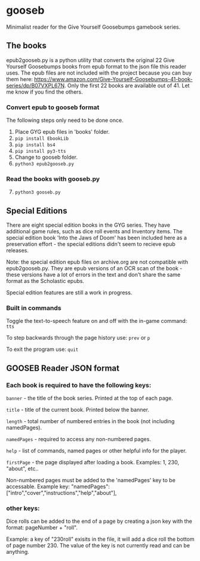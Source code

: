 # gooseb
Minimalist reader for the Give Yourself Goosebumps gamebook series.

## The books

epub2gooseb.py is a python utility that converts the original 22 Give Yourself Goosebumps books
from epub format to the json file this reader uses. The epub files are not included with the 
project because you can buy them here: https://www.amazon.com/Give-Yourself-Goosebumps-41-book-series/dp/B07VXPL67N. Only the first 22 books are available out of 41. Let me know if you find the others.

### Convert epub to gooseb format

The following steps only need to be done once.

1) Place GYG epub files in 'books' folder.
2) `pip install EbookLib`
3) `pip install bs4`
4) `pip install py3-tts`
5) Change to gooseb folder.
6) `python3 epub2gooseb.py`

### Read the books with gooseb.py

7) `python3 gooseb.py`

## Special Editions

There are eight special edition books in the GYG series. They have additional game rules, such as 
dice roll events and Inventory items. The special edition book 'Into the Jaws of Doom' has been included
here as a preservation effort - the special editions didn't seem to recieve epub releases.

Note: the special edition epub files on archive.org are not compatible with epub2gooseb.py. They are 
epub versions of an OCR scan of the book - these versions have a lot of errors in the text and don't
share the same format as the Scholastic epubs.

Special edition features are still a work in progress. 

### Built in commands

Toggle the text-to-speech feature on and off with the in-game command: `tts`

To step backwards through the page history use: `prev` or `p`

To exit the program use: `quit`


## GOOSEB Reader JSON format

### Each book is required to have the following keys:

`banner` - the title of the book series. Printed at the top of each page.

`title` - title of the current book. Printed below the banner.

`length` - total number of numbered entries in the book (not including namedPages).

`namedPages` - required to access any non-numbered pages.

`help` - list of commands, named pages or other helpful info for the player.

`firstPage` - the page displayed after loading a book. Examples: 1, 230, "about", etc..

Non-numbered pages must be added to the 'namedPages' key to be accessable.
Example key: "namedPages":["intro","cover","instructions","help","about"],

### other keys:

Dice rolls can be added to the end of a page by creating a json key with
the format: pageNumber + "roll". 

Example: a key of "230roll" exisits in the file, it will add a dice roll the bottom
of page number 230. The value of the key is not currently read and can be anything.


